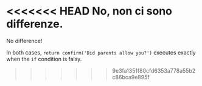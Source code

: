 <<<<<<< HEAD
No, non ci sono differenze.
=======
No difference!

In both cases, `return confirm('Did parents allow you?')` executes exactly when the `if` condition is falsy.
>>>>>>> 9e3fa1351f80cfd6353a778a55b2c86bca9e895f
